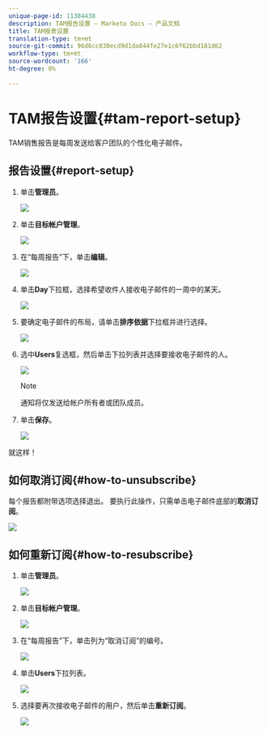 ```yaml
---
unique-page-id: 11384438
description: TAM报告设置 — Marketo Docs — 产品文档
title: TAM报表设置
translation-type: tm+mt
source-git-commit: 96d6cc030ecd9d1da844fe27e1c6f62bbd181d62
workflow-type: tm+mt
source-wordcount: '166'
ht-degree: 0%

---
```



# TAM报告设置{#tam-report-setup}

TAM销售报告是每周发送给客户团队的个性化电子邮件。

## 报告设置{#report-setup}

1. 单击&#x200B;**管理员**。

   ![](assets/one-3.png)

1. 单击&#x200B;**目标帐户管理**。

   ![](assets/tam-report-setup-2.png)

1. 在“每周报告”下，单击&#x200B;**编辑**。

   ![](assets/three-3.png)

1. 单击&#x200B;**Day**&#x200B;下拉框，选择希望收件人接收电子邮件的一周中的某天。

   ![](assets/four-4.png)

1. 要确定电子邮件的布局，请单击&#x200B;**排序依据**&#x200B;下拉框并进行选择。

   ![](assets/five-3.png)

1. 选中&#x200B;**Users**&#x200B;复选框，然后单击下拉列表并选择要接收电子邮件的人。

   ![](assets/six-2.png)

   >[!NOTE]
   >
   >通知将仅发送给帐户所有者或团队成员。

1. 单击&#x200B;**保存**。

   ![](assets/seven-2.png)

就这样！

## 如何取消订阅{#how-to-unsubscribe}

每个报告都附带选项选择退出。 要执行此操作，只需单击电子邮件底部的&#x200B;**取消订阅**。

![](assets/eight-1.png)

## 如何重新订阅{#how-to-resubscribe}

1. 单击&#x200B;**管理员**。

   ![](assets/one-3.png)

1. 单击&#x200B;**目标帐户管理**。

   ![](assets/tam-report-setup-10.png)

1. 在“每周报告”下，单击列为“取消订阅”的编号。

   ![](assets/nine.png)

1. 单击&#x200B;**Users**&#x200B;下拉列表。

   ![](assets/ten.png)

1. 选择要再次接收电子邮件的用户，然后单击&#x200B;**重新订阅**。

   ![](assets/eleven.png)
